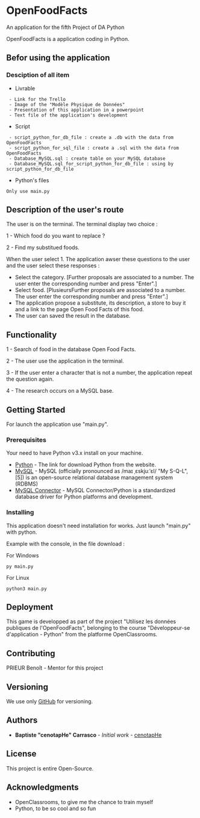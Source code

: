 # OpenFoodFacts

An application for the fifth Project of DA Python

OpenFoodFacts is a application coding in Python.

## Befor using the application

### Desciption of all item

* Livrable
```
 - Link for the Trello
 - Image of the "Modèle Physique de Données"
 - Presentation of this application in a powerpoint
 - Text file of the application's development
```

* Script
```
 - script_python_for_db_file : create a .db with the data from OpenFoodFacts
 - script_python_for_sql_file : create a .sql with the data from OpenFoodFacts
 - Database_MySQL.sql : create table on your MySQL database
 - Database_MySQL.sql_for_script_python_for_db_file : using by script_python_for_db_file
 ```

* Python's files
```
Only use main.py
```

## Description of the user's route

The user is on the terminal. The terminal display two choice :

1 - Which food do you want to replace ?

2 - Find my substitued foods.

When the user select 1. The application awser these questions to the user and the user select these responses :

* Select the category. [Further proposals are associated to a number. The user enter the corresponding number and press "Enter".]
* Select food. [PlusieursFurther proposals are associated to a number. The user enter the corresponding number and press "Enter".]
* The application propose a substitute, its description, a store to buy it and a link to the page Open Food Facts of this food.
* The user can saved the result in the database.

## Functionality

1 - Search of food in the database Open Food Facts.

2 - The user use the application in the terminal.

3 - If the user enter a character that is not a number, the application repeat the question again.

4 - The research occurs on a MySQL base.

## Getting Started

For launch the application use "main.py".

### Prerequisites

Your need to have Python v3.x install on your machine.

* [Python](https://www.python.org/downloads/) - The link for download Python from the website.
* [MySQL](https://www.mysql.com/fr/downloads/) - MySQL (officially pronounced as /maɪ ˌɛskjuːˈɛl/ "My S-Q-L",[5]) is an open-source relational database management system (RDBMS)
* [MySQL Connector](https://dev.mysql.com/downloads/connector/python/) - MySQL Connector/Python is a standardized database driver for Python platforms and development.

### Installing

This application doesn't need installation for works. Just launch "main.py" with python.

Example with the console, in the file download :

For Windows

```
py main.py
```

For Linux

```
python3 main.py
```

## Deployment

This game is developped  as part of the project "Utilisez les données publiques de l'OpenFoodFacts", belonging to the course "Développeur-se d'application - Python" from the platforme OpenClassrooms.

## Contributing

PRIEUR Benoît - Mentor for this project

## Versioning

We use only [GitHub](https://github.com/cenotapHe/OpenFoodFacts) for versioning.

## Authors

* **Baptiste "cenotapHe" Carrasco** - *Initial work* - [cenotapHe](https://github.com/cenotapHe)

## License

This project is entire Open-Source.

## Acknowledgments

* OpenClassrooms, to give me the chance to train myself
* Python, to be so cool and so fun
